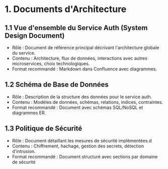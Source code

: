 # 1. Documents d'Architecture
## 1.1 Vue d'ensemble du Service Auth (System Design Document)
- Rôle : Document de référence principal décrivant l'architecture globale du service.
- Contenu : Architecture, flux de données, interactions avec autres microservices, choix technologiques.
- Format recommandé : Markdown dans Confluence avec diagrammes.
## 1.2 Schéma de Base de Données
- Rôle : Description de la structure des données pour le service auth.
- Contenu : Modèles de données, schémas, relations, indices, contraintes.
- Format recommandé : Document avec schémas SQL/NoSQL et diagrammes ER.
## 1.3 Politique de Sécurité
- Rôle : Document détaillant les mesures de sécurité implémentées.d
- Contenu : Chiffrement, hachage, gestion des secrets, détection d'intrusion.
- Format recommandé : Document structuré avec sections par domaine de sécurité